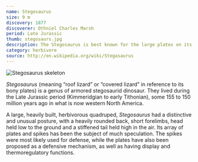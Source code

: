 ```yaml
---
name: Stegosaurus
size: 9 m
discovery: 1877
discoverer: Othniel Charles Marsh
period: Late Jurassic
thumb: stegosaurs.jpg
description: The Stegosaurus is best known for the large plates on its back and long spikes on its tail
category: herbivore
source: http://en.wikipedia.org/wiki/Stegasaurus
---
```

![Stegosaurus skeleton](img/stegosarurus-skeleton.jpg)

*Stegosaurus* (meaning “roof lizard” or “covered lizard” in reference to its bony plates) is a genus of armored stegosaurid dinosaur. They lived during the Late Jurassic period (Kimmeridgian to early Tithonian), some 155 to 150 million years ago in what is now western North America.

A large, heavily built, herbivorous quadruped, *Stegosaurus* had a distinctive and unusual posture, with a heavily rounded back, short forelimbs, head held low to the ground and a stiffened tail held high in the air. Its array of plates and spikes has been the subject of much speculation. The spikes were most likely used for defense, while the plates have also been proposed as a defensive mechanism, as well as having display and thermoregulatory functions.